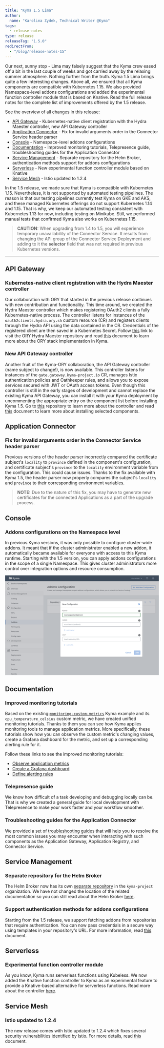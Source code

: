 ```yaml
---
title: "Kyma 1.5 Lima"
author:
  name: "Karolina Zydek, Technical Writer @Kyma"
tags:
  - release-notes
type: release
releaseTag: "1.5.0"
redirectFrom:
  - "/blog/release-notes-15"
---
```


Our next, sunny stop - Lima may falsely suggest that the Kyma crew eased off a bit in the last couple of weeks and got carried away by the relaxing summer atmosphere. Nothing further from the truth. Kyma 1.5 Lima brings quite a few interesting changes. Above all, we ensured that all Kyma components are compatible with Kubernetes 1.15. We also provided Namespace-level addons configurations and added the experimental function controller module that is based on Knative. Read the full release notes for the complete list of improvements offered by the 1.5 release.

<!-- overview -->

See the overview of all changes in this release:
- [API Gateway](#api-gateway) - Kubernetes-native client registration with the Hydra Maester controller, new API Gateway controller
- [Application Connector](#application-connector) - Fix for invalid arguments order in the Connector Service header parser
- [Console](#console) - Namespace-level addons configurations
- [Documentation](#documentation) - Improved monitoring tutorials, Telepresence guide, troubleshooting guides for the Application Connector
- [Service Management](#service-management) - Separate repository for the Helm Broker, authentication methods support for addons configurations
- [Serverless](#serverless) - New experimental function controller module based on Knative
- [Service Mesh](#service-mesh) - Istio updated to 1.2.4

In the 1.5 release, we made sure that Kyma is compatible with Kubernetes 1.15. Nevertheless, it is not supported by automated testing pipelines. The reason is that our testing pipelines currently test Kyma on GKE and AKS, and these managed Kubernetes offerings do not support Kubernetes 1.14 and 1.15. That is why, we keep our automated testing consistent with Kubernetes 1.13 for now, including testing on Minikube. Still, we performed manual tests that confirmed Kyma also works on Kubernetes 1.15.

> **CAUTION:** When upgrading from 1.4 to 1.5, you will experience temporary unavailability of the Connector Service. It results from changing the API group of the Connector Service Deployment and adding to it the **selector** field that was not required in previous Kubernetes versions.

---

## API Gateway

### Kubernetes-native client registration with the Hydra Maester controller

Our collaboration with ORY that started in the previous release continues with new contribution and functionality. This time around, we created the Hydra Maester controller which makes registering OAuth2 clients a fully Kubernetes-native process. The controller listens for instances of the `oauth2clients.hydra.ory.sh` custom resource (CR) and registers clients through the Hydra API using the data contained in the CR. Credentials of the registered client are then saved in a Kubernetes Secret. Follow [this](https://github.com/ory/hydra-maester) link to visit the ORY Hydra Maester repository and read [this](/docs/components/security/#details-o-auth2-and-open-id-connect-server) document to learn more about the ORY stack implementation in Kyma.

### New API Gateway controller

Another fruit of the Kyma-ORY collaboration, the API Gateway controller (name subject to change!), is now available. This controller listens for instances of the `gate.gateway.kyma-project.io` CR, manages Istio authentication policies and Oathkeeper rules, and allows you to expose services secured with JWT or OAuth access tokens. Even though this controller is still in the early stages of development and cannot replace the existing Kyma API Gateway, you can install it with your Kyma deployment by uncommenting the appropriate entry on the component list before installing Kyma 1.5. Go to [this](https://github.com/kyma-project/api-gateway) repository to learn more about the controller and read [this](/docs/root/kyma/#configuration-custom-component-installation) document to learn more about installing selected components.

## Application Connector

### Fix for invalid arguments order in the Connector Service header parser

Previous versions of the header parser incorrectly compared the certificate subject's `locality` to `province` defined in the component's configuration, and certificate subject's `province` to the `locality` environment variable from the configuration. This could cause issues. Thanks to the fix available with Kyma 1.5, the header parser now properly compares the subject's `locality` and `province` to their corresponding environment variables.

> **NOTE:** Due to the nature of this fix, you may have to generate new certificates for the connected Applications as a part of the upgrade process.

## Console

### Addons configurations on the Namespace level  

In previous Kyma versions, it was only possible to configure cluster-wide addons. It meant that if the cluster administrator enabled a new addon, it automatically became available for everyone with access to this Kyma runtime. Starting with the 1.5 version, you can apply addons configurations in the scope of a single Namespace. This gives cluster administrators more control over integration options and resource consumption.

![Addons configuration](./addons-configuration.png)

## Documentation

### Improved monitoring tutorials

Based on the existing [`monitoring-custom-metrics`](https://github.com/kyma-project/examples/tree/main/prometheus/monitoring-custom-metrics) Kyma example and its `cpu_temperature_celsius` custom metric, we have created unified monitoring tutorials. Thanks to them you can see how Kyma applies monitoring tools to manage application metrics. More specifically, these tutorials show how you can observe the custom metric's changing values, create a Grafana dashboard for the metric, and set up a corresponding alerting rule for it.

Follow these links to see the improved monitoring tutorials:
- [Observe application metrics](/docs/components/monitoring/#tutorials-observe-application-metrics)
- [Create a Grafana dashboard](/docs/components/monitoring/#tutorials-create-a-grafana-dashboard)
- [Define alerting rules](/docs/components/monitoring/#tutorials-define-alerting-rules)

### Telepresence guide

We know how difficult of a task developing and debugging locally can be. That is why we created a general guide for local development with Telepresence to make your work faster and your workflow smoother.

### Troubleshooting guides for the Application Connector

We provided a set of [troubleshooting guides](/docs/components/application-connector/#troubleshooting-troubleshooting) that will help you to resolve the most common issues you may encounter when interacting with such components as the Application Gateway, Application Registry, and Connector Service.

## Service Management

### Separate repository for the Helm Broker

The Helm Broker now has its own [separate repository](https://github.com/kyma-project/helm-broker) in the `kyma-project` organization. We have not changed the location of the related documentation so you can still read about the Helm Broker [here](/docs/components/helm-broker/).

### Support authentication methods for addons configurations

Starting from the 1.5 release, we support fetching addons from repositories that require authentication. You can now pass credentials in a secure way using templates in your repository's URL. For more information, read [this](/docs/components/helm-broker/#details-create-addons-repository-authorization) document.  

## Serverless

### Experimental function controller module

As you know, Kyma runs serverless functions using Kubeless. We now added the Knative function controller to Kyma as an experimental feature to provide a Knative-based alternative for serverless functions. Read more about the controller [here](https://github.com/kyma-project/kyma/tree/main/components/function-controller).

## Service Mesh

### Istio updated to 1.2.4

The new release comes with Istio updated to 1.2.4 which fixes several security vulnerabilities identified by Istio. For more details, read [this](https://istio.io/about/notes/1.2.4/) document.
